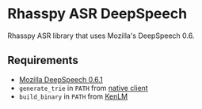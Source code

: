 # Rhasspy ASR DeepSpeech

Rhasspy ASR library that uses Mozilla's DeepSpeech 0.6.

## Requirements

* [Mozilla DeepSpeech 0.6.1](https://github.com/mozilla/DeepSpeech/releases/tag/v0.6.1)
* `generate_trie` in `PATH` from [native client](https://github.com/mozilla/DeepSpeech/releases/download/v0.6.1/native_client.amd64.cpu.linux.tar.xz)
* `build_binary` in `PATH` from [KenLM](https://github.com/kpu/kenlm)
